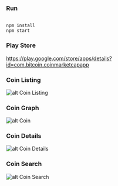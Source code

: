 
### Run

```

npm install
npm start

```
### Play Store
https://play.google.com/store/apps/details?id=com.bitcoin.coinmarketcapapp

### Coin Listing
![alt Coin Listing](https://lh3.googleusercontent.com/NkUeLY1D4kyLlpbrJoO8mEhI8yrenqLmk0MGqsd8eBtMF_NKXQ3Er6_ayIgo8jboyxA=w720-h310-rw)

### Coin Graph
![alt Coin ](https://lh3.googleusercontent.com/y24d8-AF9jj6prOCyGHyge2Zsest-Qi8LwI8OqpCtGN0HqunK3IbvGM93NlE4_0tJw=w720-h310-rw)

### Coin Details
![alt Coin Details](https://lh3.googleusercontent.com/BTxF3obldNybs2oyMIkR0AbaZhBCj3r2_sUsOzbTW1cQ7NTVrTGsftnPnovxY3YZqPY=w720-h310-rw)

### Coin Search
![alt Coin Search](https://lh3.googleusercontent.com/YzBWVx9_gLbnXfm2fPyl1GTpco_J3_M5LTtuFC_omp8WE1ASaDOm0Qo7MtP3FLrkcQ=w720-h310-rw)



